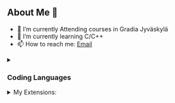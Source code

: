 ## About Me 👋

- 🔭 I’m currently Attending courses in Gradia Jyväskylä
- 🌱 I’m currently learning C/C++
- 📫 How to reach me: [Email](mailto:gr275825@gradia.fi)

<details>
<summary>

### Coding Languages

</summary>

- C/C++ -> Learning.<br>
- C# -> "Basics" and some more.<vr>
- Python -> Basics.<br>
- Java -> Few times touched.<br>
- HTML5 -> Basics and some more.<br>
- Rust -> Never Touched.<br>
- Swift -> Never Touched.<br>

</details>

<details>
<summary>
My Extensions:
</summary>
- 498.cppplayground<br>
- aaron-bond.better-comments<br>
- abusaidm.html-snippets<br>
- adpyke.codesnap<br>
- adriano-markovic.c-cpp-makefile-project<br>
- adrianwilczynski.namespace<br>
aeschli.vscode-css-formatter<br>
aessoft.aessoft-class-autocomplete<br>
akamud.vscode-javascript-snippet-pack<br>
alefragnani.bookmarks<br>
alefragnani.project-manager<br>
alexdima.copy-relative-path<br>
alfish.godot-files<br>
altamkp.godot-docs-vscode-csharp<br>
altamkp.godot-snippets-vscode-csharp<br>
amlovey.shaderlabvscodefree<br>
anderseandersen.html-class-suggestions<br>
andys8.jest-snippets<br>
batatop.terminal-auto-rename<br>
bianxianyang.htmlplay<br>
bmewburn.vscode-intelephense-client<br>
bradlc.vscode-tailwindcss<br>
bretdoyle.javascript-extensions-pack---js-essentials<br>
bysabi.prettier-vscode-standard<br>
cantonios.project-templates<br>
cesium.gltf-vscode<br>
clinyong.vscode-css-modules<br>
cmstead.js-codeformer<br>
codezombiech.gitignore<br>
coenraads.bracket-pair-colorizer-2<br>
compulim.compulim-vscode-closetag<br>
craigthomas.supersharp<br>
daiyy.quick-html-previewer<br>
danielpinto8zz6.c-cpp-project-generator<br>
davidanson.vscode-markdownlint<br>
dbaeumer.vscode-eslint<br>
devhijazi.devhijazi-minimalist<br>
devsense.composer-php-vscode<br>
devsense.intelli-php-vscode<br>
devsense.phptools-vscode<br>
devsense.profiler-php-vscode<br>
dfranx.shadered<br>
dionannd.tokyo-night-ported-nvim<br>
donjayamanne.githistory<br>
dotjoshjohnson.xml<br>
dracula-theme.theme-dracula<br>
drcika.apc-extension<br>
eamodio.gitlens<br>
ecmel.vscode-html-css<br>
eddiedover.gdscript-formatter-linter<br>
editorconfig.editorconfig<br>
entuent.fira-code-nerd-font<br>
eppz.eppz-code<br>
esbenp.prettier-vscode<br>
evgeniypetukhov.dark-low-contrast<br>
extr0py.vscode-relative-line-numbers<br>
fabriciohod.unity-dev-pack<br>
felipecaputo.git-project-manager<br>
figma.figma-vscode-extension<br>
firsttris.vscode-jest-runner<br>
formulahendry.auto-close-tag<br>
formulahendry.auto-complete-tag<br>
formulahendry.auto-rename-tag<br>
formulahendry.code-runner<br>
franneck94.vscode-c-cpp-config<br>
fudge.auto-using<br>
geequlim.godot-javascript-debug<br>
geequlim.godot-tools<br>
george-alisson.html-preview-vscode<br>
github.vscode-pull-request-github<br>
godofavacyn.gdshader-lsp<br>
grapecity.gc-excelviewer<br>
gro-david.bluloco-godot<br>
gruntfuggly.todo-tree<br>
hb432.prettier-eslint-typescript<br>
hbenl.vscode-test-explorer<br>
hnw.vscode-auto-open-markdown-preview<br>
icrawl.discord-vscode<br>
inferrinizzard.prettier-sql-vscode<br>
jakewilson.vscode-picture<br>
janisdd.vscode-edit-csv<br>
jasonamartin.unity-game-dev-bundle<br>
jchannon.csharpextensions<br>
jeff-hykin.polacode-2019<br>
jinxdash.prettier-rust<br>
jjkim.gdscript<br>
johnpapa.vscode-peacock<br>
jorgeserrano.vscode-csharp-snippets<br>
junstyle.php-cs-fixer<br>
k--kato.docomment<br>
kaysonwu.cpptask<br>
kisstkondoros.vscode-codemetrics<br>
kleber-swf.unity-code-snippets<br>
l7ssha.tag-inserter<br>
lionize.unity-snippets-modified<br>
littlefoxteam.vscode-python-test-adapter<br>
lolkush.quickstart<br>
mangrimen.mgcb-editor<br>
marechal-dev.html5-template-snippet<br>
marnix.peacock<br>
masira1327.nvim-tree<br>
mechanicalflower.gamedev-pack<br>
mehedidracula.php-namespace-resolver<br>
mgmcdermott.vscode-language-babel<br>
mhutchie.git-graph<br>
michelemelluso.code-beautifier<br>
miguelsolorio.min-theme<br>
miguelsolorio.symbols<br>
mikeschulze.gdunit3<br>
mindpathtechnologylimited.code-error-lens<br>
ms-azuretools.vscode-docker<br>
ms-dotnettools.csdevkit<br>
ms-dotnettools.csharp<br>
ms-dotnettools.vscode-dotnet-runtime<br>
ms-python.debugpy<br>
ms-python.python<br>
ms-python.vscode-pylance<br>
ms-vscode.cmake-tools<br>
ms-vscode.cpptools<br>
ms-vscode.cpptools-extension-pack<br>
ms-vscode.cpptools-themes<br>
ms-vscode.js-debug-nightly<br>
ms-vscode.makefile-tools<br>
ms-vscode.mono-debug<br>
ms-vscode.test-adapter-converter<br>
ms-vscode.vscode-typescript-next<br>
ms-vsliveshare.vsliveshare<br>
naumovs.color-highlight<br>
neikeq.godot-csharp-vscode<br>
numso.prettier-standard-vscode<br>
oderwat.indent-rainbow<br>
omthemes.omthemes<br>
orta.vscode-jest<br>
passionkind.prettier-vscode-with-tabs<br>
pixl.unity-toolbox<br>
pkief.material-icon-theme<br>
pnp.polacode<br>
pranaygp.vscode-css-peek<br>
prasadbobby.auto-rename-tag<br>
primafuture.open-php-html-js-in-browser<br>
prisma.prisma<br>
ptd.vscode-unitymeta<br>
pucelle.vscode-css-navigation<br>
r88.monogame<br>
rajeshroyal896.extended-html5-boilerplate<br>
rangav.vscode-thunder-client<br>
remimarsal.prettier-now<br>
revrenlove.c-sharp-utilities<br>
rifi2k.format-html-in-php<br>
ritwickdey.liveserver<br>
rvest.vs-code-prettier-eslint<br>
ryu1kn.partial-diff<br>
sburg.vscode-javascript-booster<br>
shakarule.godottools<br>
sidthesloth.html5-boilerplate<br>
slevesque.shader<br>
sophisticode.php-formatter<br>
sporiley.css-auto-prefix<br>
standard.vscode-standard<br>
streetsidesoftware.code-spell-checker<br>
streetsidesoftware.code-spell-checker-win32<br>
swashata.beautiful-ui<br>
tabnine.tabnine-vscode<br>
taodongwu.ejs-snippets<br>
thegirishagarwal.html5resetcss<br>
timgjones.hlsltools<br>
tobiah.unity-tools<br>
tombonnike.vscode-status-bar-format-toggle<br>
twxs.cmake<br>
tyriar.sort-lines<br>
unity.unity-debug<br>
usernamehw.errorlens<br>
vadimcn.vscode-lldb<br>
visualstudioexptteam.intellicode-api-usage-examples<br>
visualstudioexptteam.vscodeintellicode<br>
visualstudiotoolsforunity.vstuc<br>
vscjava.vscode-java-dependency<br>
vscode-icons-team.vscode-icons<br>
vsls-contrib.codetour<br>
waderyan.gitblame<br>
walkme.html5-extension-pack<br>
wallabyjs.quokka-vscode<br>
wayou.vscode-todo-highlight<br>
whtouche.vscode-js-console-utils<br>
wmaurer.change-case<br>
woberg.godot-dotnet-tools<br>
wscats.eno<br>
wscats.html-snippets<br>
xdebug.php-debug<br>
xdebug.php-pack<br>
xuangeaha.just-enough-git<br>
yclepticstudios.unity-snippets<br>
zobo.php-intellisense<br>
</details>

<!--
**JussiJR/JussiJR** is a ✨ _special_ ✨ repository because its `README.md` (this file) appears on your GitHub profile.

Here are some ideas to get you started:

- 🔭 I’m currently working on ...
- 🌱 I’m currently learning ...
- 👯 I’m looking to collaborate on ...
- 🤔 I’m looking for help with ...
- 💬 Ask me about ...
- 📫 How to reach me: ...
- 😄 Pronouns: ...
- ⚡ Fun fact: ...
  -->
